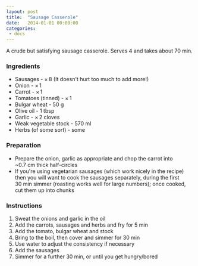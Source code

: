 ```yaml
---
layout: post
title:  "Sausage Casserole"
date:   2014-01-01 00:00:00
categories:
 - docs
---
```


A crude but satisfying sausage casserole. Serves 4 and takes about 70 min.

### Ingredients

* Sausages - × 8 (It doesn't hurt too much to add more!)
* Onion - × 1
* Carrot - × 1
* Tomatoes (tinned) - × 1
* Bulgar wheat - 50&nbsp;g
* Olive oil - 1&nbsp;tbsp
* Garlic - × 2 cloves
* Weak vegetable stock - 570&nbsp;ml
* Herbs (of some sort) - some

### Preparation

* Prepare the onion, garlic as appropriate and chop the carrot into ~0.7&nbsp;cm
  thick half-circles
* If you're using vegetarian sausages (which work nicely in the recipe) then
  you will want to cook the sausages separately, during the first 30&nbsp;min
  simmer (roasting works well for large numbers); once cooked, cut them up into
  chunks

### Instructions

1. Sweat the onions and garlic in the oil
2. Add the carrots, sausages and herbs and fry for 5&nbsp;min
3. Add the tomato, bulgar wheat and stock
4. Bring to the boil, then cover and simmer for 30&nbsp;min
5. Use water to adjust the consistency if necessary
6. Add the sausages
7. Simmer for a further 30&nbsp;min, or until you get hungry/bored
